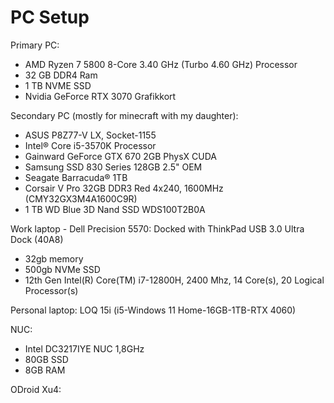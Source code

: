# PC Setup

Primary PC:

* AMD Ryzen 7 5800 8-Core 3.40 GHz (Turbo 4.60 GHz) Processor
* 32 GB DDR4 Ram
* 1 TB NVME SSD
* Nvidia GeForce RTX 3070 Grafikkort

Secondary PC (mostly for minecraft with my daughter):

* ASUS P8Z77-V LX, Socket-1155
* Intel® Core i5-3570K Processor
* Gainward GeForce GTX 670 2GB PhysX CUDA
* Samsung SSD 830 Series 128GB 2.5" OEM
* Seagate Barracuda® 1TB
* Corsair V Pro 32GB DDR3 Red 4x240, 1600MHz (CMY32GX3M4A1600C9R)
* 1 TB WD Blue 3D Nand SSD WDS100T2B0A

Work laptop - Dell Precision 5570:
Docked with ThinkPad USB 3.0 Ultra Dock (40A8)

* 32gb memory
* 500gb NVMe SSD
* 12th Gen Intel(R) Core(TM) i7-12800H, 2400 Mhz, 14 Core(s), 20 Logical Processor(s)

Personal laptop:
LOQ 15i (i5-Windows 11 Home-16GB-1TB-RTX 4060)

NUC:

* Intel DC3217IYE NUC 1,8GHz
* 80GB SSD
* 8GB RAM

ODroid Xu4:
